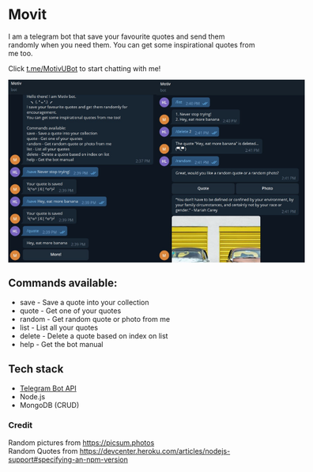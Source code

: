 # Movit
I am a telegram bot that save your favourite quotes and send them randomly when you need them. You can get some inspirational quotes from me too.

Click [t.me/MotivUBot](https://t.me/MotivUBot) to start chatting with me!

<div style="display: flex;">
  <img src="./pic1.jpg" alt="Demo image 1" style="width: 300px;  height: auto;">
  <img src="./pic2.jpg" alt="Demo image 2" style="width: 300px;  height: auto;">
</div>

## Commands available:
- save - Save a quote into your collection
- quote - Get one of your quotes
- random - Get random quote or photo from me
- list - List all your quotes
- delete - Delete a quote based on index on list
- help - Get the bot manual

## Tech stack
- [Telegram Bot API](https://core.telegram.org/bots)
- Node.js
- MongoDB (CRUD)

### Credit
Random pictures from https://picsum.photos  
Random Quotes from https://devcenter.heroku.com/articles/nodejs-support#specifying-an-npm-version